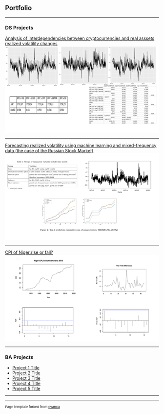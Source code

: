 ## Portfolio

---

### DS Projects

[Analysis of interdependencies between cryptocurrencies and real asssets realized volatility changes](/pdf/thesis.pdf)
<img src="images/thesisportfolio.png?raw=true"/>

---
[Forecasting realized volatility using machine learning and mixed-frequency data (the case of the Russian Stock Market)](/pdf/Article3.pdf)
<img src="images/articleplots.png?raw=true"/>

---
[CPI of Niger:rise or fall?](/pdf/nigercpi.pdf)
<img src="images/Nigercpi.png?raw=true"/>

---

### BA Projects

- [Project 1 Title](http://example.com/)
- [Project 2 Title](http://example.com/)
- [Project 3 Title](http://example.com/)
- [Project 4 Title](http://example.com/)
- [Project 5 Title](http://example.com/)

---




---
<p style="font-size:11px">Page template forked from <a href="https://github.com/evanca/quick-portfolio">evanca</a></p>
<!-- Remove above link if you don't want to attibute -->
